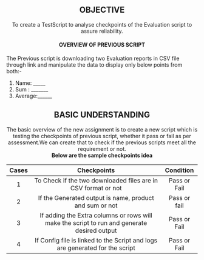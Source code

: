 <h2 align="center">OBJECTIVE</h2> 

 <p align=center> To create a TestScript to analyse checkpoints of the Evaluation script to assure reliability. </p>
 
 <h4 align="center">OVERVIEW OF PREVIOUS SCRIPT</h4> 

The Previous script is downloading two Evaluation reports in CSV file through link and manipulate the data to display only below points from both:-  
 1. Name: _____
 2. Sum  : _______
 3. Average:______
 
<h2 align="center">BASIC UNDERSTANDING</h2>
<p align=center> The basic overview of the new assignment is to create a new script which is testing the checkpoints of previous script, whether it pass or fail as per assessment.We can create that to check if the previous scripts meet all the requirement or not. <br/><b> Below are the sample checkpoints idea </b> </p>
  
   |Cases|Checkpoints|Condition|
   |:----:|:----:|:----:|
   |1|To Check if the two downloaded files are in CSV format or not| Pass or Fail|
   |2|If the Generated output is name, product and sum or not|Pass or fail|
   |3|If adding the Extra columns or rows will make the script to run and generate desired output|Pass or Fail|
   |4|If Config file is linked to the Script and logs are generated for the script|Pass or Fail|
  


 

